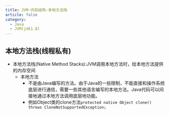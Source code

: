 ```yaml
---
title: JVM-内存结构-本地方法栈
article: false
category:
  - Java
  - JVM(jdk1.8)
---
```

## 本地方法栈(线程私有)
- 本地方法栈(Native Method Stacks):JVM调用本地方法时，给本地方法提供的内存空间
  - 本地方法
    - 不是由Java编写的方法。由于Java的一些限制，不能直接和操作系统底层进行通信，需要一些其他语言编写的本地方法。Java代码可以间接地通过本地方法调用底层地功能。
    - 例如Object类的clone方法`protected native Object clone() throws CloneNotSupportedException;`
